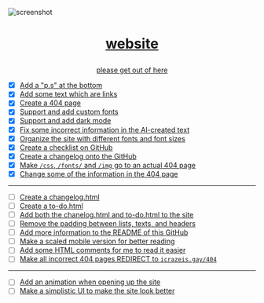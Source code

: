 ![screenshot](https://user-images.githubusercontent.com/73033672/235329600-5a1fbac7-6a65-4cc1-b5ba-42ef908657d4.png)
<h1><p align="center"><a href="https://icrazeis.gay">website</p></h1>
<p align="center">please get out of here</p>

- [x] Add a "p.s" at the bottom
- [x] Add some text which are links
- [x] Create a 404 page
- [x] Support and add custom fonts
- [x] Support and add dark mode
- [x] Fix some incorrect information in the AI-created text
- [x] Organize the site with different fonts and font sizes
- [x] Create a checklist on GitHub
- [x] Create a changelog onto the GitHub
- [x] Make `/css`, `/fonts/` and `/img` go to an actual 404 page
- [x] Change some of the information in the 404 page
***
- [ ] Create a changelog.html
- [ ] Create a to-do.html
- [ ] Add both the chanelog.html and to-do.html to the site
- [ ] Remove the padding between lists, texts, and headers
- [ ] Add more information to the README of this GitHub
- [ ] Make a scaled mobile version for better reading
- [ ] Add some HTML comments for me to read it easier
- [ ] Make all incorrect 404 pages REDIRECT to `icrazeis.gay/404`
***
- [ ] Add an animation when opening up the site
- [ ] Make a simplistic UI to make the site look better
